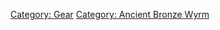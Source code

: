[Category: Gear](Category:_Gear "wikilink") [Category: Ancient Bronze
Wyrm](Category:_Ancient_Bronze_Wyrm "wikilink")
